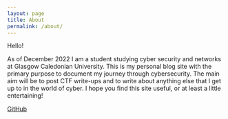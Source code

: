 ```yaml
---
layout: page
title: About
permalink: /about/
---
```


Hello!

As of December 2022 I am a student studying cyber security and networks at Glasgow Caledonian University. This is my personal blog site with the primary purpose to document my journey through cybersecurity. The main aim will be to post CTF write-ups and to write about anything else that I get up to in the world of cyber. I hope you find this site useful, or at least a little entertaining!

[GitHub](https://github.com/Reece4)
